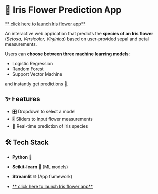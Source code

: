# 🌿 Iris Flower Prediction App

[** click here to launch Iris flower app**](https://irisflowerapp-ripwlmfmctrzqphjapj97t.streamlit.app/)

An interactive web application that predicts the **species of an Iris flower** (*Setosa, Versicolor, Virginica*) based on user-provided sepal and petal measurements.  

Users can **choose between three machine learning models**:  
- Logistic Regression  
- Random Forest  
- Support Vector Machine  

and instantly get predictions 🎯.  



## ✨ Features  
- 🎛️ Dropdown to select a model  
- 🎚️ Sliders to input flower measurements  
- 🌸 Real-time prediction of Iris species  



## 🛠 Tech Stack  
- **Python** 🐍  
- **Scikit-learn** 🤖 (ML models)  
- **Streamlit** 🌐 (App framework)

-  [** click here to launch Iris flower app**](https://irisflowerapp-ripwlmfmctrzqphjapj97t.streamlit.app/)






